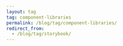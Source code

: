 ```yaml
---
layout: tag
tag: component-libraries
permalink: /blog/tag/component-libraries/
redirect_from:
  - /blog/tag/storybook/
---
```

